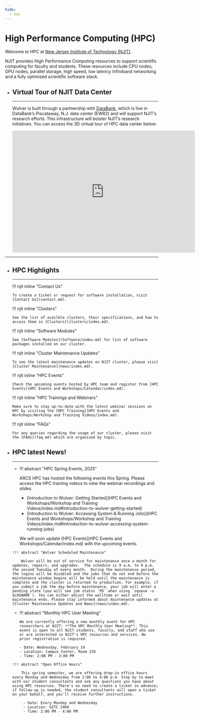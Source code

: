 ```yaml
---
hide:
  - toc
---
```


# High Performance Computing (HPC)

Welcome to HPC at [New Jersey Institute of Technology (NJIT)](https://www.njit.edu).

NJIT provides High Performance Computing resources to support scientific computing for faculty and students. These resources include CPU nodes, GPU nodes, parallel storage, high speed, low latency Infiniband networking and a fully optimized scientific software stack.

<div class="grid cards" markdown>


-   ## Virtual Tour of NJIT Data Center

    ---

    Wulver is built through a partnership with [DataBank](https://www.databank.com/), which is live in DataBank’s Piscataway, N.J. data center (EWR2) and will support NJIT’s research efforts. This infrastructure will bolster NJIT’s research initiatives. You can access the 3D virtual tour of HPC data center below:

    <iframe width='600' height='400' src='https://my.matterport.com/show/?m=KgYz67s8YoM' frameborder='0' allowfullscreen allow='xr-spatial-tracking'></iframe>
</div>

---

<div class="grid cards" markdown>

-   ## HPC Highlights

    ---

    !!! njit inline "Contact Us"

        To create a ticket or request for software installation, visit [Contact Us](contact.md).

    !!! njit inline "Clusters"

        See the list of availble clusters, their specifications, and how to access them in [Clusters](clusters/index.md).

    !!! njit inline "Software Modules"

        See [Software Modules](Software/index.md) for list of software packages installed on our cluster.

    !!! njit inline "Cluster Maintenance Updates"
        
        To see the latest maintenance updates on NJIT cluster, please visit [Cluster Maintenance](news/index.md).

    !!! njit inline "HPC Events"
        
        Check the upcoming events hosted by HPC team and register from [HPC Events](HPC Events and Workshops/Calendar/index.md).

    !!! njit inline "HPC Trainings and Webinars"
        
        Make sure to stay up-to-date with the latest webinar sessions on HPC by visiting the [HPC Training](HPC Events and Workshops/Workshop and Training Videos/index.md).

    !!! njit inline "FAQs"
        
        For any queries regarding the usage of our cluster, please visit the [FAQs](faq.md) which are organized by topic.
</div>

<div class="grid cards" markdown>

-   ## HPC latest News!

    ---
    
    <div class="grid cards" markdown>

    -    !!! abstract "HPC Spring Events, 2025"
    
            ARCS HPC has hosted the following events this Spring. Please access the HPC training videos to view the webinar recordings and slides.
        
            * [Introduction to Wulver: Getting Started](HPC Events and Workshops/Workshop and Training Videos/index.md#introduction-to-wulver-getting-started)
            * [Introduction to Wulver: Accessing System & Running Jobs](HPC Events and Workshops/Workshop and Training Videos/index.md#introduction-to-wulver-accessing-system-running-jobs)
    
            We will soon update [HPC Events](HPC Events and Workshops/Calendar/index.md) with the upcoming events.
    
        !!! abstract "Wulver Scheduled Maintenance"
            
            Wulver will be out of service for maintenance once a month for updates, repairs, and upgrades.  The schedule is 9 a.m. to 9 p.m. the second Tuesday of every month.  During the maintenance period, the logins will be disabled and the jobs that do not end before the maintenance window begins will be held until the maintenance is complete and the cluster is returned to production. For example, if you submit a job the day before maintenance, your job will enter a pending state (you will see job status `PD` when using `squeue -u $LOGNAME`). You can either adjust the walltime or wait until maintenance ends. Please stay informed about maintenance updates at [Cluster Maintenance Updates and News](news/index.md).

    
    

    -    !!! abstract "Monthly HPC User Meeting"
     
             We are currently offering a new monthly event for HPC researchers at NJIT: **The HPC Monthly User Meeting**. This event is open to all NJIT students, faculty, and staff who use or are interested in NJIT's HPC resources and services. No prior registration is required.
                
             - Date: Wednesday, February 19
             - Location: Campus Center, Room 235
             - Time: 2:00 PM - 3:00 PM
    
        !!! abstract "Open Office Hours"
            
            This spring semester, we are offering drop-in office hours every Monday and Wednesday from 2:00 to 4:00 p.m. Stop by to meet with our student consultants and ask any questions you have about using HPC resources. There's no need to create a ticket in advance; if follow-up is needed, the student consultants will open a ticket on your behalf, and you'll receive further instructions. 

             - Date: Every Monday and Wednesday
             - Location: GITC 2404
             - Time: 2:00 PM - 4:00 PM

    </div>
</div>
